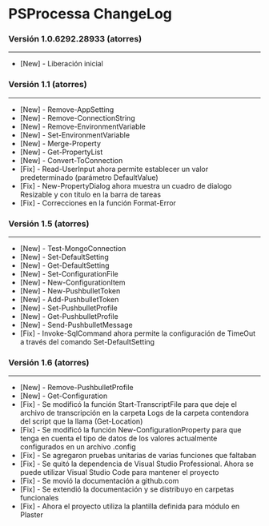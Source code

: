 # PSProcessa ChangeLog

### Versión 1.0.6292.28933 (atorres)
------
* \[New\] - Liberación inicial


### Versión 1.1 (atorres)
------
- \[New\] - Remove-AppSetting
- \[New\] - Remove-ConnectionString
- \[New\] - Remove-EnvironmentVariable
- \[New\] - Set-EnvironmentVariable
- \[New\] - Merge-Property
- \[New\] - Get-PropertyList
- \[New\] - Convert-ToConnection
- \[Fix\] - Read-UserInput ahora permite establecer un valor predeterminado (parámetro DefaultValue)
- \[Fix\] - New-PropertyDialog ahora muestra un cuadro de dialogo Resizable y con titulo en la barra de tareas
- \[Fix\] - Correcciones en la función Format-Error

### Versión 1.5 (atorres)
------
- \[New\] - Test-MongoConnection
- \[New\] - Set-DefaultSetting
- \[New\] - Get-DefaultSetting
- \[New\] - Set-ConfigurationFile
- \[New\] - New-ConfigurationItem
- \[New\] - New-PushbulletToken
- \[New\] - Add-PushbulletToken
- \[New\] - Set-PushbulletProfile
- \[New\] - Get-PushbulletProfile
- \[New\] - Send-PushbulletMessage
- \[Fix\] - Invoke-SqlCommand ahora permite la configuración de TimeOut a través del comando Set-DefaultSetting

### Versión 1.6 (atorres)
------
- \[New\] - Remove-PushbulletProfile
- \[New\] - Get-Configuration
- \[Fix\] - Se modificó la función Start-TranscriptFile para que deje el archivo de transcripción en la carpeta Logs de la carpeta contendora del script que la llama (Get-Location)
- \[Fix\] - Se modificó la función New-ConfigurationProperty para que tenga en cuenta el tipo de datos de los valores actualmente configurados en un archivo .config
- \[Fix\] - Se agregaron pruebas unitarias de varias funciones que faltaban
- \[Fix\] - Se quitó la dependencia de Visual Studio Professional. Ahora se puede utilizar Visual Studio Code para mantener el proyecto
- \[Fix\] - Se movió la documentación a github.com
- \[Fix\] - Se extendió la documentación y se distribuyo en carpetas funcionales
- \[Fix\] - Ahora el proyecto utiliza la plantilla definida para módulo en Plaster
